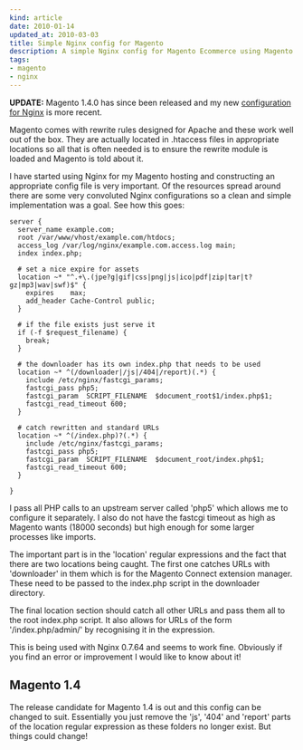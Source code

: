 ```yaml
---
kind: article
date: 2010-01-14
updated_at: 2010-03-03
title: Simple Nginx config for Magento
description: A simple Nginx config for Magento Ecommerce using Magento 1.3
tags:
- magento
- nginx
---
```


**UPDATE:** Magento 1.4.0 has since been released and my new [configuration for
Nginx](/posts/magento-1-4-nginx-config/) is more recent.

Magento comes with rewrite rules designed for Apache and these work well out of
the box. They are actually located in .htaccess files in appropriate locations
so all that is often needed is to ensure the rewrite module is loaded and
Magento is told about it.

I have started using Nginx for my Magento hosting and constructing an
appropriate config file is very important. Of the resources spread around there
are some very convoluted Nginx configurations so a clean and simple
implementation was a goal. See how this goes:

    server {
      server_name example.com;
      root /var/www/vhost/example.com/htdocs;
      access_log /var/log/nginx/example.com.access.log main;
      index index.php;

      # set a nice expire for assets
      location ~* "^.+\.(jpe?g|gif|css|png|js|ico|pdf|zip|tar|t?gz|mp3|wav|swf)$" {
        expires    max;
        add_header Cache-Control public;
      }

      # if the file exists just serve it
      if (-f $request_filename) {
        break;
      }

      # the downloader has its own index.php that needs to be used
      location ~* ^(/downloader|/js|/404|/report)(.*) {
        include /etc/nginx/fastcgi_params;
        fastcgi_pass php5;
        fastcgi_param  SCRIPT_FILENAME  $document_root$1/index.php$1;
        fastcgi_read_timeout 600;
      }

      # catch rewritten and standard URLs
      location ~* ^(/index.php)?(.*) {
        include /etc/nginx/fastcgi_params;
        fastcgi_pass php5;
        fastcgi_param  SCRIPT_FILENAME  $document_root/index.php$1;
        fastcgi_read_timeout 600;
      }

    }

I pass all PHP calls to an upstream server called 'php5' which allows me to
configure it separately. I also do not have the fastcgi timeout as high as
Magento wants (18000 seconds) but high enough for some larger processes like
imports.

The important part is in the 'location' regular expressions and the fact that
there are two locations being caught. The first one catches URLs with
'downloader' in them which is for the Magento Connect extension manager. These
need to be passed to the index.php script in the downloader directory.

The final location section should catch all other URLs and pass them all to the
root index.php script. It also allows for URLs of the form '/index.php/admin/'
by recognising it in the expression.

This is being used with Nginx 0.7.64 and seems to work fine. Obviously if you
find an error or improvement I would like to know about it!

## Magento 1.4

The release candidate for Magento 1.4 is out and this config can be changed to
suit. Essentially you just remove the 'js', '404' and 'report' parts of the
location regular expression as these folders no longer exist. But things could
change!

